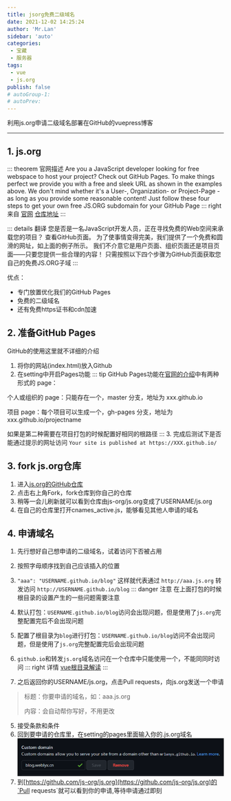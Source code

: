 ```yaml
---
title: jsorg免费二级域名
date: 2021-12-02 14:25:24
author: 'Mr.Lan'
sidebar: 'auto'
categories: 
 - 宝藏
 - 服务器
tags: 
 - vue
 - js.org
publish: false
# autoGroup-1:
# autoPrev:
---
```


利用js.org申请二级域名部署在GitHub的vuepress博客
<!-- more -->
***

## **1. js.org**

::: theorem 官网描述
Are you a JavaScript developer looking for free webspace to host your project?
Check out GitHub Pages. 
To make things perfect we provide you with a free and sleek URL as shown in the examples above.
We don't mind whether it's a User-, Organization- or Project-Page - as long as you provide some reasonable content! 
Just follow these four steps to get your own free JS.ORG subdomain for your GitHub Page
::: right
来自 [官网](https://js.org/) [仓库地址](https://github.com/js-org/js.org/)
:::

::: details 翻译
您是否是一名JavaScript开发人员，正在寻找免费的Web空间来承载您的项目？
查看GitHub页面。
为了使事情变得完美，我们提供了一个免费和圆滑的网址，如上面的例子所示。
我们不介意它是用户页面、组织页面还是项目页面——只要您提供一些合理的内容！
只需按照以下四个步骤为GitHub页面获取您自己的免费JS.ORG子域
:::

优点：
+ 专门放置优化我们的GitHub Pages
+ 免费的二级域名
+ 还有免费https证书和cdn加速

## **2. 准备GitHub Pages**

GitHub的使用这里就不详细的介绍

1. 将你的网站(index.html)放入Github
2. 在setting中开启Pages功能
::: tip
GitHub Pages功能在[官网的介绍](https://docs.github.com/en/pages/getting-started-with-github-pages/about-github-pages)中有两种形式的 page：

个人或组织的 page：只能存在一个，master 分支，地址为 xxx.github.io

项目 page：每个项目可以生成一个，gh-pages 分支，地址为 xxx.github.io/projectname

如果是第二种需要在项目打包的时候配置好相同的根路径
:::
3. 完成后测试下是否能通过提示的网址访问 `Your site is published at https://XXX.github.io/`

## **3. fork js.org仓库**

1. 进入[js.org的GitHub仓库](https://github.com/js-org/js.org)
2. 点击右上角Fork，fork仓库到你自己的仓库
3. 稍等一会儿刷新就可以看到仓库由js-org/js.org变成了USERNAME/js.org
4. 在自己的仓库里打开cnames_active.js，能够看见其他人申请的域名

## **4. 申请域名**

1. 先行想好自己想申请的二级域名，试着访问下否被占用
2. 按照字母顺序找到自己应该插入的位置
3. `"aaa": "USERNAME.github.io/blog"` 这样就代表通过 `http://aaa.js.org` 转发访问 `http://USERNAME.github.io/blog`
::: danger 注意
在上面打包的时候根目录的设置产生的一些问题需要注意

1. 默认打包：`USERNAME.github.io/blog`访问会出现问题，但是使用了`js.org`完整配置完后不会出现问题
2. 配置了根目录为`blog`进行打包：`USERNAME.github.io/blog`访问不会出现问题，但是使用了`js.org`完整配置完后会出现问题
3. `github.io`和转发`js.org`域名访问在一个仓库中只能使用一个，不能同同时访问
::: right
详情 [vue根目录解读](../../know/vue/gen_mu_lu_pei_zhi.md)
:::
4. 之后返回你的USERNAME/js.org，点击Pull requests，向js.org发送一个申请
> 标题：你要申请的域名，如：aaa.js.org
> 
> 内容：会自动帮你写好，不用更改
5. 接受条款和条件
6. 回到要申请的仓库里，在setting的pages里面输入你的.js.org域名
![image](./img/20211206160218.png)
7. 到[https://github.com/js-org/js.org](https://github.com/js-org/js.org)的`Pull requests`就可以看到你的申请,等待申请通过即刻